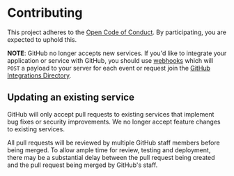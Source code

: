 # Contributing

This project adheres to the [Open Code of Conduct][code-of-conduct]. By participating, you are expected to uphold this.

**NOTE**: GitHub no longer accepts new services. If you'd like to integrate
your application or service with GitHub, you should use [webhooks][webhooks] which will `POST` a payload to your server for each event or request join the [GitHub Integrations Directory](https://github.com/integrations).

## Updating an existing service

GitHub will only accept pull requests to existing services that implement bug fixes or security improvements. We no longer accept feature changes to existing services.

All pull requests will be reviewed by multiple GitHub staff members before being merged. To allow ample time for review, testing and deployment, there may be a substantial delay between the pull request being created and the pull request being merged by GitHub's staff.

[code-of-conduct]: http://todogroup.org/opencodeofconduct/#GitHub%20Services/opensource@github.com
[webhooks]: https://developer.github.com/webhooks/
